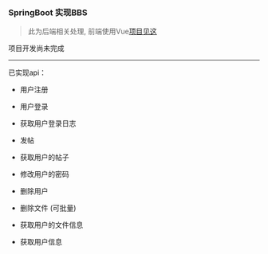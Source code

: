 ### SpringBoot 实现BBS
> 此为后端相关处理, 前端使用Vue[项目见这](https://github.com/Cyberist-Edgar/bbs)

项目开发尚未完成

<hr/>
已实现api：

- 用户注册

- 用户登录

- 获取用户登录日志

- 发帖

- 获取用户的帖子

- 修改用户的密码

- 删除用户

- 删除文件 (可批量)

- 获取用户的文件信息

- 获取用户信息

